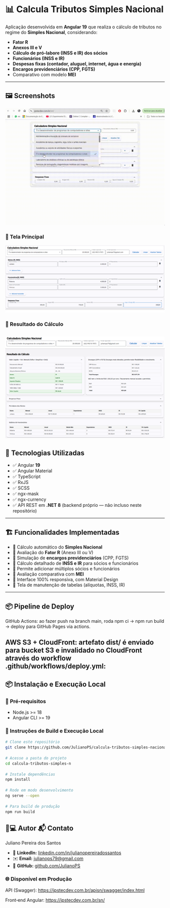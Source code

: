 # 📊 Calcula Tributos Simples Nacional

Aplicação desenvolvida em **Angular 19** que realiza o cálculo de tributos no regime do **Simples Nacional**, considerando:
- **Fator R**
- **Anexos III e V**
- **Cálculo de pró-labore (INSS e IR) dos sócios**
- **Funcionários (INSS e IR)**
- **Despesas fixas (contador, aluguel, internet, água e energia)**
- **Encargos previdenciários (CPP, FGTS)**
- Comparativo com modelo **MEI**
---

## 🖼️ **Screenshots**
![Ação](./assets/screenshot.gif)

### 🔸 Tela Principal
![Tela Principal](./assets/screenshot1.png)

### 🔸 Resultado do Cálculo
![Resultado do Cálculo](./assets/screenshot2.png)
---

## 🚀 **Tecnologias Utilizadas**
- ✅ Angular **19**
- ✅ Angular Material
- ✅ TypeScript
- ✅ RxJS
- ✅ SCSS
- ✅ ngx-mask
- ✅ ngx-currency
- ✅ API REST em **.NET 8** (backend próprio — não incluso neste repositório)
---

## 🏗️ **Funcionalidades Implementadas**
- 🔸 Cálculo automático do **Simples Nacional**
- 🔸 Avaliação do **Fator R** (Anexo III ou V)
- 🔸 Simulação de **encargos previdenciários** (CPP, FGTS)
- 🔸 Cálculo detalhado de **INSS e IR** para sócios e funcionários
- 🔸 Permite adicionar múltiplos sócios e funcionários
- 🔸 Avaliação comparativa com **MEI**
- 🔸 Interface 100% responsiva, com Material Design
- 🔸 Tela de manutenção de tabelas (alíquotas, INSS, IR)
---

## 📦 Pipeline de Deploy
GitHub Actions: ao fazer push na branch main, roda npm ci → npm run build → deploy para GitHub Pages via actions.

AWS S3 + CloudFront: artefato dist/ é enviado para bucket S3 e invalidado no CloudFront através do workflow .github/workflows/deploy.yml:
---

## 📦 **Instalação e Execução Local**

### 🔧 **Pré-requisitos**
- Node.js >= 18
- Angular CLI >= 19

### 🚀 Instruções de Build e Execução Local

```bash
# Clone este repositório
git clone https://github.com/JulianoPS/calcula-tributos-simples-nacional.git

# Acesse a pasta do projeto
cd calcula-tributos-simples-n

# Instale dependências
npm install

# Rode em modo desenvolvimento
ng serve --open

# Para build de produção
npm run build

```

## 👨💻 Autor 📬 Contato
Juliano Pereira dos Santos
- 🔗 **LinkedIn:** [linkedin.com/in/julianopereiradossantos]( https://www.linkedin.com/in/julianopereiradossantos )  
- ✉️ **Email:** julianops79@gmail.com  
- 🐙 **GitHub:** [github.com/JulianoPS]( https://github.com/JulianoPS )

### 🌐 Disponível em Produção
API (Swagger): https://jpstecdev.com.br/apisn/swagger/index.html

Front‑end Angular: https://jpstecdev.com.br/sn/
